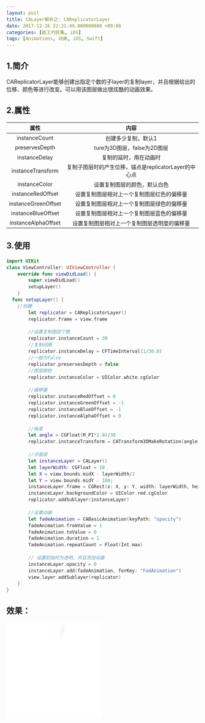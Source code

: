 ```yaml
---
layout: post
title: CALayer解析之: CAReplicatorLayer
date: 2017-12-26 22:21:49.000000000 +09:00
categories: [能工巧匠集, iOS]
tags: [Animations, 动画, iOS, Swift]
---
```



## 1.简介

CAReplicatorLayer能够创建出指定个数的子layer的复制layer，并且根据给出的位移、颜色等进行改变。可以用该图层做出很炫酷的动画效果。

## 2.属性

| 属性 |  内容  |
| :------------: | :------------: |
| instanceCount  	|	创建多少复制，默认1 	|
| preservesDepth 	|  	ture为3D图层，false为2D图层	|
| instanceDelay	|	复制的延时，用在动画时 	|
| instanceTransform |	复制子图层时的产生位移，锚点是replicatorLayer的中心点 |
| instanceColor	|	设置复制图层的颜色，默认白色 |
instanceRedOffset	|	设置复制图层相对上一个复制图层红色的偏移量 |
| instanceGreenOffset	|	设置复制图层相对上一个复制图层绿色的偏移量 |
| instanceBlueOffset	|	设置复制图层相对上一个复制图层蓝色的偏移量 |
| instanceAlphaOffset	|	设置复制图层相对上一个复制图层透明度的偏移量 |


## 3.使用


```swift
import UIKit
class ViewController: UIViewController {
    override func viewDidLoad() {
        super.viewDidLoad()
        setupLayer()
    }
  func setupLayer() {        
	//创建
        let replicator = CAReplicatorLayer()
        replicator.frame = view.frame
        
        //设置复制图层个数
        replicator.instanceCount = 30
        //复制间隔
        replicator.instanceDelay = CFTimeInterval(1/30.0)
        //一般为false
        replicator.preservesDepth = false
        //图层颜色
        replicator.instanceColor = UIColor.white.cgColor
        
        //偏移量
        replicator.instanceRedOffset = 0
        replicator.instanceGreenOffset = -1
        replicator.instanceBlueOffset = -1
        replicator.instanceAlphaOffset = 0
        
        //角度
        let angle = CGFloat(M_PI*2.0)/30
        replicator.instanceTransform = CATransform3DMakeRotation(angle, 0, 0, 1)
        
        //子图层
        let instanceLayer = CALayer()
        let layerWidth: CGFloat = 10
        let X = view.bounds.midX - layerWidth/2
        let Y = view.bounds.midY - 100;
        instanceLayer.frame = CGRect(x: X, y: Y, width: layerWidth, height: layerWidth*3)
        instanceLayer.backgroundColor = UIColor.red.cgColor
        replicator.addSublayer(instanceLayer)

        //设置动画
        let fadeAnimation = CABasicAnimation(keyPath: "opacity")
        fadeAnimation.fromValue = 1
        fadeAnimation.toValue = 0
        fadeAnimation.duration = 1
        fadeAnimation.repeatCount = Float(Int.max)

        // 设置初始时为透明，并且添加动画
        instanceLayer.opacity = 0
        instanceLayer.add(fadeAnimation, forKey: "FadAnimation")
        view.layer.addSublayer(replicator)
    }
}
```


## 效果：

![](/assets/images/2017/CAReplicatorLayer.gif)